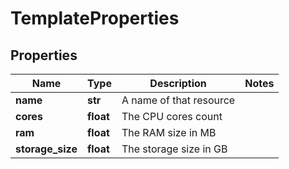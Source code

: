 # TemplateProperties

## Properties
| Name | Type | Description | Notes |
| ------------ | ------------- | ------------- | ------------- |
| **name** | **str** | A name of that resource |  |
| **cores** | **float** | The CPU cores count |  |
| **ram** | **float** | The RAM size in MB |  |
| **storage_size** | **float** | The storage size in GB |  |


